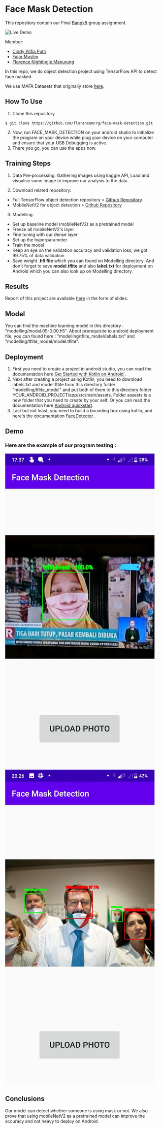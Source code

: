 # Face Mask Detection

This repository contain our Final <a href="https://events.withgoogle.com/bangkit/">Bangk!t</a> group assignment.


![Live Demo](./SS_result/LiveDemo.gif)


Member:  
* [Cindy Alifia Putri](https://github.com/Cindyalifia)
* [Fajar Muslim](https://github.com/fajarmuslim)
* [Florence Nightingle Manurung](https://github.com/florencemnrg)

In this repo, we do object detection project using TensorFlow API to detect face masked.

We use MAFA Datasets that originally store <a href="https://www.kaggle.com/ashishjangra27/face-mask-12k-images-dataset"> here</a>. 

## How To Use
1. Clone this repository
```
$ git clone https://github.com/florencemnrg/face-mask-detection.git
```
2. Now, run FACE_MASK_DETECTION on your android studio to initialize the program on your device while plug your device on your computer and ensure that your USB Debugging is active. 
3. There you go, you can use the apps now.


## Training Steps
1. Data Pre-processing:
Gathering images using kaggle API,
Load and visualise some image to improve our analysis to the data.

2. Download related repository:
- Full TensorFlow object detection repository > <a href="https://github.com/tensorflow/models.git"> Github Repository</a>
- MobileNetV2 for object detection > <a href="https://github.com/tensorflow/models/tree/master/research/slim/nets/mobilenet"> Github Repository </a>

3. Modelling: 
- Set up baseline model (mobileNetV2) as a pretrained model
- Freeze all mobileNetV2's layer
- Fine tuning with our dense layer
- Set up the hyperparameter
- Train the model
- Keep an eye on the validation accuracy and validation loss, we got 99.75% of data validation
- Save weight **.h5 file** which you can found on Modelling directory. And don't forget to save **model.tflite** and also **label.txt** for deployment on Android which you can also look up on Modelling directory.

## Results
Report of this project are available <a href=""> here</a> in the form of slides.

## Model
You can find the machine learning model in this directory : "modelling/model.05-0.00.h5". About prerequisite to android deployment file, you can found here : "modelling/tflite_model/labels.txt" and "modelling/tflite_model/model.tflite".

## Deployment
1. First you need to create a project in android studio, you can read the documentation here <a href="https://developer.android.com/kotlin/get-started"> Get Started with Kotlin on Android </a> . 
2. Next after creating a project using Kotlin, you need to download labels.txt and model.tflite from this directory folder "modelling/tflite_model" and put both of them to this directory folder YOUR_ANDROID_PROJECT/app/src/main/assets. Folder assests is a new folder that you need to create by your self. Or you can read the documentation here <a href="https://www.tensorflow.org/lite/guide/android"> Android quickstart</a>. 
3. Last but not least, you need to build a bounding box using kotlin, and here's the documentation <a href="https://developer.android.com/reference/android/media/FaceDetector"> FaceDetector </a>. 

## Demo
### Here are the example of our program testing :

![](./SS_result/pict4.jpg)
![](./SS_result/pict3.jpg)

## Conclusions
Our model can detect whether someone is using mask or not. We also prove that using mobileNetV2 as a pretrained model can improve the accuracy and not heavy to deploy on Android. 
